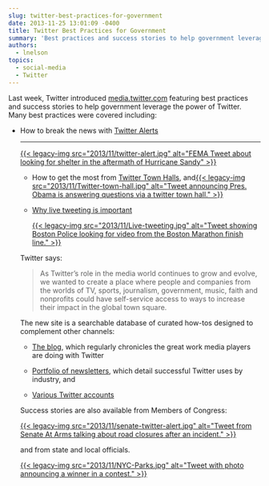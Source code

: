 ```yaml
---
slug: twitter-best-practices-for-government
date: 2013-11-25 13:01:09 -0400
title: Twitter Best Practices for Government
summary: 'Best practices and success stories to help government leverage the power of Twitter'
authors:
  - lnelson
topics:
  - social-media
  - Twitter
---
```



Last week, Twitter introduced <a href="https://media.twitter.com/">media.twitter.com</a> featuring best practices and success stories to help government leverage the power of Twitter. Many best practices were covered  including:

  * How to break the news with [Twitter Alerts](https://media.twitter.com/best-practice/twitter-alerts)

    * * *

    [{{< legacy-img src="2013/11/twitter-alert.jpg" alt="FEMA Tweet about looking for shelter in the aftermath of Hurricane Sandy" >}}](https://s3.amazonaws.com/digitalgov/_legacy-img/2013/11/twitter-alert.jpg) </li>

      * How to get the most from <a href="https://media.twitter.com/best-practice/twitter-town-hall" target="_blank">Twitter Town Halls</a>, and[{{< legacy-img src="2013/11/Twitter-town-hall.jpg" alt="Tweet announcing Pres. Obama is answering questions via a twitter town hall." >}}](https://s3.amazonaws.com/digitalgov/_legacy-img/2013/11/Twitter-town-hall.jpg)
      * <p dir="ltr">
          <a href="https://media.twitter.com/best-practice/why-live-tweeting-is-important-for-government" target="_blank">Why live tweeting is important</a>
        </p>

        [{{< legacy-img src="2013/11/Live-tweeting.jpg" alt="Tweet showing Boston Police looking for video from the Boston Marathon finish line." >}}](https://s3.amazonaws.com/digitalgov/_legacy-img/2013/11/Live-tweeting.jpg)</li> </ul>

        Twitter says:

        > <p dir="ltr">
        >   As Twitter’s role in the media world continues to grow and evolve, we wanted to create a place where people and companies from the worlds of TV, sports, journalism, government, music, faith and nonprofits could have self-service access to ways to increase their impact in the global town square.
        > </p>

        The new site is a searchable database of curated  how-tos designed to complement other channels:

          * <p dir="ltr">
              <a href="https://blog.twitter.com/" target="_blank">The blog</a>, which regularly chronicles the great work media players are doing with Twitter
            </p>

          * <p dir="ltr">
              <a href="https://twitter.twimg.com/medianewsletter?elq=e0e6d2ada2744c61895109752ffb1075&elqCampaignId=508" target="_blank">Portfolio of newsletters</a>, which detail successful Twitter uses by industry, and
            </p>

          * <p dir="ltr">
              <a href="https://twitter.com/gov" target="_blank">Various Twitter accounts</a>
            </p>

        Success stories are also available from Members of Congress:

        [{{< legacy-img src="2013/11/senate-twitter-alert.jpg" alt="Tweet from Senate At Arms talking about road closures after an incident." >}}](https://s3.amazonaws.com/digitalgov/_legacy-img/2013/11/senate-twitter-alert.jpg)

        and from state and local officials.

        [{{< legacy-img src="2013/11/NYC-Parks.jpg" alt="Tweet with photo announcing a winner in a contest." >}}](https://s3.amazonaws.com/digitalgov/_legacy-img/2013/11/NYC-Parks.jpg)
